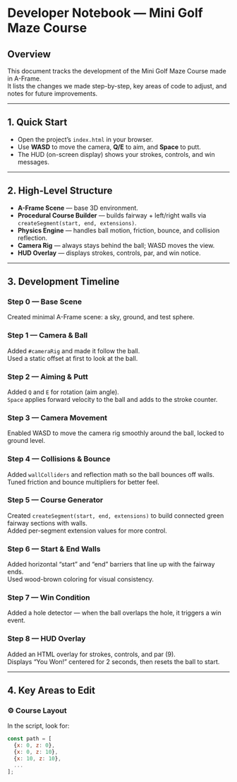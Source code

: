 # Developer Notebook — Mini Golf Maze Course

## Overview
This document tracks the development of the Mini Golf Maze Course made in A-Frame.  
It lists the changes we made step-by-step, key areas of code to adjust, and notes for future improvements.

---

## 1. Quick Start
- Open the project’s `index.html` in your browser.  
- Use **WASD** to move the camera, **Q/E** to aim, and **Space** to putt.  
- The HUD (on-screen display) shows your strokes, controls, and win messages.  

---

## 2. High-Level Structure
- **A-Frame Scene** — base 3D environment.  
- **Procedural Course Builder** — builds fairway + left/right walls via `createSegment(start, end, extensions)`.  
- **Physics Engine** — handles ball motion, friction, bounce, and collision reflection.  
- **Camera Rig** — always stays behind the ball; WASD moves the view.  
- **HUD Overlay** — displays strokes, controls, par, and win notice.  

---

## 3. Development Timeline

### Step 0 — Base Scene
Created minimal A-Frame scene: a sky, ground, and test sphere.

### Step 1 — Camera & Ball
Added `#cameraRig` and made it follow the ball.  
Used a static offset at first to look at the ball.

### Step 2 — Aiming & Putt
Added `Q` and `E` for rotation (aim angle).  
`Space` applies forward velocity to the ball and adds to the stroke counter.

### Step 3 — Camera Movement
Enabled WASD to move the camera rig smoothly around the ball, locked to ground level.

### Step 4 — Collisions & Bounce
Added `wallColliders` and reflection math so the ball bounces off walls.  
Tuned friction and bounce multipliers for better feel.

### Step 5 — Course Generator
Created `createSegment(start, end, extensions)` to build connected green fairway sections with walls.  
Added per-segment extension values for more control.

### Step 6 — Start & End Walls
Added horizontal “start” and “end” barriers that line up with the fairway ends.  
Used wood-brown coloring for visual consistency.

### Step 7 — Win Condition
Added a hole detector — when the ball overlaps the hole, it triggers a win event.

### Step 8 — HUD Overlay
Added an HTML overlay for strokes, controls, and par (9).  
Displays “You Won!” centered for 2 seconds, then resets the ball to start.

---

## 4. Key Areas to Edit

### ⚙️ Course Layout
In the script, look for:
```js
const path = [
  {x: 0, z: 0},
  {x: 0, z: 10},
  {x: 10, z: 10},
  ...
];
